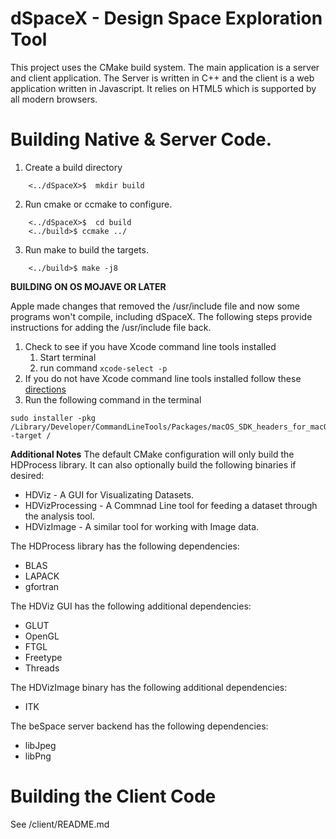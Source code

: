 # dSpaceX - Design Space Exploration Tool

This project uses the CMake build system. The main application is a server
and client application. The Server is written in C++ and the client is
a web application written in Javascript. It relies on HTML5 which is 
supported by all modern browsers.

# Building Native & Server Code.
1. Create a build directory
```
    <../dSpaceX>$  mkdir build
```

2. Run cmake or ccmake to configure.
```
    <../dSpaceX>$  cd build
    <../build>$ ccmake ../
```

3. Run make to build the targets.
```
    <../build>$ make -j8
```
**BUILDING ON OS MOJAVE OR LATER**

Apple made changes that removed the /usr/include file and now some programs won't compile, including dSpaceX. 
The following steps provide instructions for adding the /usr/include file back.
1. Check to see if you have Xcode command line tools installed
    1. Start terminal
    2. run command ``` xcode-select -p ```
2. If you do not have Xcode command line tools installed follow these [directions](https://www.embarcadero.com/starthere/xe5/mobdevsetup/ios/en/installing_the_commandline_tools.html) 
3. Run the following command in the terminal 
``` 
sudo installer -pkg /Library/Developer/CommandLineTools/Packages/macOS_SDK_headers_for_macOS_10.14.pkg -target /
```

**Additional Notes**
The default CMake configuration will only build the HDProcess library.
It can also optionally build the following binaries if desired:
- HDViz           - A GUI for Visualizating Datasets.
- HDVizProcessing - A Commnad Line tool for feeding a dataset through the analysis tool.
- HDVizImage      - A similar tool for working with Image data.

The HDProcess library has the following dependencies:
- BLAS
- LAPACK
- gfortran

The HDViz GUI has the following additional dependencies:
- GLUT
- OpenGL
- FTGL
- Freetype
- Threads

The HDVizImage binary has the following additional dependencies:
- ITK

The beSpace server backend has the following dependencies:
- libJpeg
- libPng

# Building the Client Code
See /client/README.md
